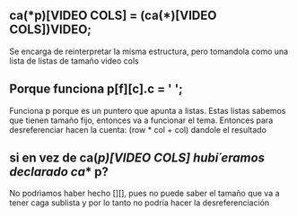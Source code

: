 ## ca(\*p)[VIDEO COLS] = (ca(\*)[VIDEO COLS])VIDEO;

Se encarga de reinterpretar la misma estructura, pero tomandola como una lista de listas de tamaño video cols

## Porque funciona p[f][c].c = ' ';

Funciona p porque es un puntero que apunta a listas. Estas listas sabemos que tienen tamaño fijo, entonces va a funcionar el tema.
Entonces para desreferenciar hacen la cuenta: (row * col + col) dandole el resultado


## si en vez de ca(*p)[VIDEO COLS] hubi´eramos declarado ca** p?

No podrìamos haber hecho [][], pues no puede saber el tamaño que va a tener caga sublista y por lo tanto no podría hacer la desreferenciación

